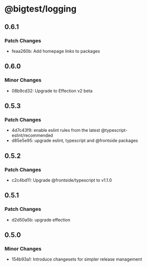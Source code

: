 # @bigtest/logging

## 0.6.1

### Patch Changes

- feaa260b: Add homepage links to packages

## 0.6.0

### Minor Changes

- 08b9cd32: Upgrade to Effection v2 beta

## 0.5.3

### Patch Changes

- 4d7c43f9: enable eslint rules from the latest @typescript-eslint/recommended
- d85e5e95: upgrade eslint, typescript and @frontside packages

## 0.5.2

### Patch Changes

- c2c4bd11: Upgrade @frontside/typescript to v1.1.0

## 0.5.1

### Patch Changes

- d2d50a5b: upgrade effection

## 0.5.0

### Minor Changes

- 154b93a1: Introduce changesets for simpler release management
